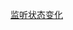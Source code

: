 
<p id="g5YRdMUQGCuoXap9PXjowZ">



</p>

<p id="bfHwQNaZ9Rkf7TQX6n8fMy">

[监听状态变化](./%E7%9B%91%E5%90%AC%E7%8A%B6%E6%80%81%E5%8F%98%E5%8C%96/index.md)

</p>

<p id="qeNsqmkc2q77rCFCP6aeCy">



</p>

